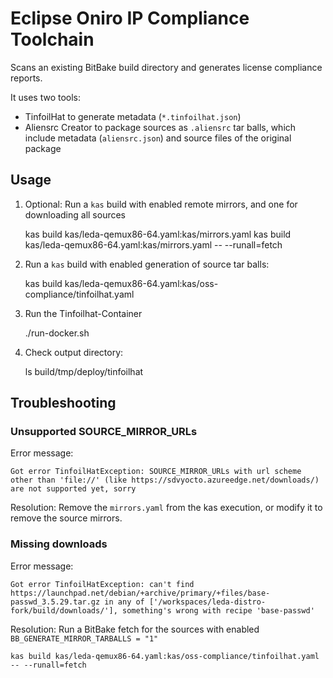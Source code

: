 # Eclipse Oniro IP Compliance Toolchain

Scans an existing BitBake build directory and generates license compliance reports.

It uses two tools:
- TinfoilHat to generate metadata (`*.tinfoilhat.json`)
- Aliensrc Creator to package sources as `.aliensrc` tar balls, which include metadata (`aliensrc.json`) and source files of the original package

## Usage

1. Optional: Run a `kas` build with enabled remote mirrors, and one for downloading all sources

    kas build kas/leda-qemux86-64.yaml:kas/mirrors.yaml
    kas build kas/leda-qemux86-64.yaml:kas/mirrors.yaml -- --runall=fetch

2. Run a `kas` build with enabled generation of source tar balls:
    
    kas build kas/leda-qemux86-64.yaml:kas/oss-compliance/tinfoilhat.yaml

3. Run the Tinfoilhat-Container

    ./run-docker.sh

4. Check output directory:

    ls build/tmp/deploy/tinfoilhat

## Troubleshooting

### Unsupported SOURCE_MIRROR_URLs

Error message:
```
Got error TinfoilHatException: SOURCE_MIRROR_URLs with url scheme other than 'file://' (like https://sdvyocto.azureedge.net/downloads/) are not supported yet, sorry
```

Resolution: Remove the `mirrors.yaml` from the kas execution, or modify it to remove the source mirrors.

### Missing downloads

Error message:
```
Got error TinfoilHatException: can't find https://launchpad.net/debian/+archive/primary/+files/base-passwd_3.5.29.tar.gz in any of ['/workspaces/leda-distro-fork/build/downloads/'], something's wrong with recipe 'base-passwd'
```

Resolution: Run a BitBake fetch for the sources with enabled `BB_GENERATE_MIRROR_TARBALLS = "1"`

```
kas build kas/leda-qemux86-64.yaml:kas/oss-compliance/tinfoilhat.yaml -- --runall=fetch
```
